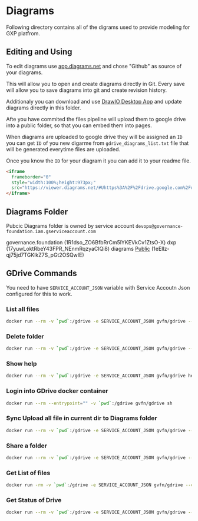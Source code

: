 # Diagrams

Following directory contains all of the digrams used to provide modeling for GXP platfrom.

## Editing and Using

To edit diagrams use [app.diagrams.net](https://app.diagrams.net/) and chose "Github" as source of your diagrams.

This will allow you to open and create diagrams directly in Git. Every save will allow you to save diagrams into git and create revision history.

Additionaly you can download and use [DrawIO Desktop App](https://github.com/jgraph/drawio-desktop/releases) and update diagrams directly in this folder.

Afte you have commited the files pipeline will upload them to google drive into a public folder, so that you can embed them into pages.

When diagrams are uploaded to google drive they will be assigned an `ID` you can get `ID` of you new digarme from `gdrive_diagrams_list.txt` file that will be generated everytime files are uploaded.

Once you know the `ID` for your diagram it you can add it to your readme file.

```html
<iframe
  frameborder="0"
  style="width:100%;height:973px;"
  src="https://viewer.diagrams.net/#Uhttps%3A%2F%2Fdrive.google.com%2Fuc%3Fid%3D< YOU DIAGRAM ID  >">
</iframe>
```

## Diagrams Folder

Pubcic Diagrams folder is owned by service account `devops@governance-foundation.iam.gserviceaccount.com`

governance.foundation (1R1dso_ZO6BfbRrCm5lYKEVkCv1ZtsO-X)
  dxp (17yuwLoktRbeY43FPR_NEnmRqzyaCIQi8)
    diagrams [Public](https://drive.google.com/drive/folders/1eEIlz-qj75jd7TGKlkZ7S_pGt2OSQwIE) (1eEIlz-qj75jd7TGKlkZ7S_pGt2OSQwIE)


## GDrive Commands

You need to have `SERVICE_ACCOUNT_JSON` variable with Service Accoutn Json configured for this to work.

### List all files

```bash
docker run --rm -v `pwd`:/gdrive -e SERVICE_ACCOUNT_JSON gvfn/gdrive --config /gdrive --service-account-evar SERVICE_ACCOUNT_JSON list
```

### Delete folder

```bash
docker run --rm -v `pwd`:/gdrive -e SERVICE_ACCOUNT_JSON gvfn/gdrive --config /gdrive --service-account-evar SERVICE_ACCOUNT_JSON delete --recursive 1i5_LRApsAGaYY3Vqw301IX9SgoFkxs5V
```

### Show help

```bash
docker run --rm -v `pwd`:/gdrive -e SERVICE_ACCOUNT_JSON gvfn/gdrive help share
```

### Login into GDrive docker container

```bash
docker run --rm --entrypoint="" -v `pwd`:/gdrive gvfn/gdrive sh
```

### Sync Upload all file in current dir to Diagrams folder

```bash
docker run --rm -v `pwd`:/gdrive -e SERVICE_ACCOUNT_JSON gvfn/gdrive --config /gdrive --service-account-evar SERVICE_ACCOUNT_JSON sync upload /gdrive 1eEIlz-qj75jd7TGKlkZ7S_pGt2OSQwIE
```

### Share a folder

```bash
docker run --rm -v `pwd`:/gdrive -e SERVICE_ACCOUNT_JSON gvfn/gdrive --config /gdrive --service-account-evar SERVICE_ACCOUNT_JSON sync upload /gdrive 1eEIlz-qj75jd7TGKlkZ7S_pGt2OSQwIE
```

### Get List of files

```bash
docker run -rm -v `pwd`:/gdrive -e SERVICE_ACCOUNT_JSON gvfn/gdrive --config /gdrive --service-account-evar SERVICE_ACCOUNT_JSON list>_gdrive_diagrams_list.txt
```

### Get Status of Drive

```bash
docker run --rm -v `pwd`:/gdrive -e SERVICE_ACCOUNT_JSON gvfn/gdrive --config /gdrive --service-account-evar SERVICE_ACCOUNT_JSON about>>_gdrive_diagrams_list.txt
```
